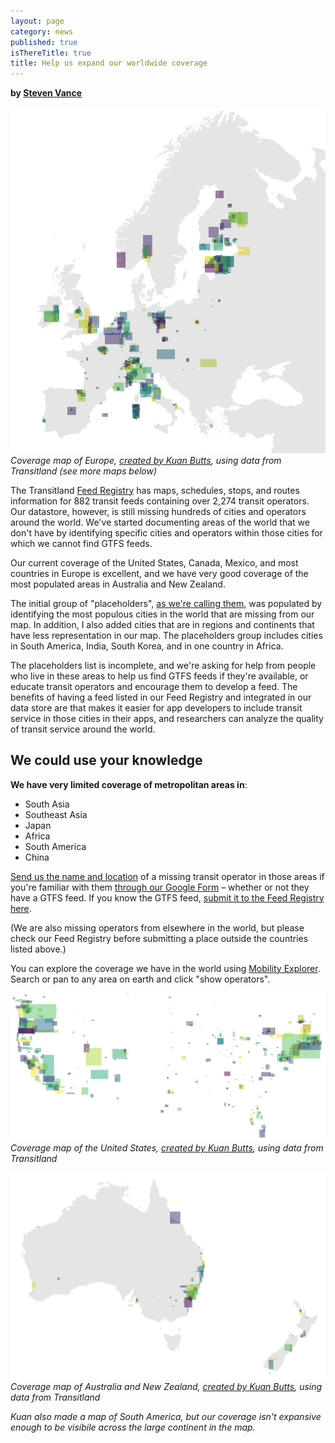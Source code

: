 ```yaml
---
layout: page
category: news
published: true
isThereTitle: true
title: Help us expand our worldwide coverage
---
```


**by [Steven Vance](http://twitter.com/stevevance)**

![Coverage map for Europe, by Kuan Butts](/images/placeholders/europe_coverage_kuan_butts.jpg "Coverage map for Europe, by Kuan Butts")
*Coverage map of Europe, [created by Kuan Butts](https://twitter.com/buttsmeister), using data from Transitland (see more maps below)*

The Transitland [Feed Registry](https://transit.land/feed-registry/) has maps, schedules, stops, and routes information for 882 transit feeds containing over 2,274 transit operators. Our datastore, however, is still missing hundreds of cities and operators around the world. We've started documenting areas of the world that we don't have by identifying specific cities and operators within those cities for which we cannot find GTFS feeds. 

Our current coverage of the United States, Canada, Mexico, and most countries in Europe is excellent, and we have very good coverage of the most populated areas in Australia and New Zealand.

The initial group of "placeholders", [as we're calling them](https://github.com/transitland/transitland/issues/261), was populated by identifying the most populous cities in the world that are missing from our map. In addition, I also added cities that are in regions and continents that have less representation in our map. The placeholders group includes cities in South America, India, South Korea, and in one country in Africa. 

The placeholders list is incomplete, and we're asking for help from people who live in these areas to help us find GTFS feeds if they're available, or educate transit operators and encourage them to develop a feed. The benefits of having a feed listed in our Feed Registry and integrated in our data store are that makes it easier for app developers to include transit service in those cities in their apps, and researchers can analyze the quality of transit service around the world. 

## We could use your knowledge

**We have very limited coverage of metropolitan areas in**:

- South Asia
- Southeast Asia
- Japan
- Africa
- South America
- China

[Send us the name and location](https://docs.google.com/forms/d/e/1FAIpQLSfMMVmGnfrlwpbZViW16bvQ99Sb1y1bRuNqKtUk_7ZEFfon1w/viewform) of a missing transit operator in those areas if you're familiar with them [through our Google Form](https://docs.google.com/forms/d/e/1FAIpQLSfMMVmGnfrlwpbZViW16bvQ99Sb1y1bRuNqKtUk_7ZEFfon1w/viewform) – whether or not they have a GTFS feed. If you know the GTFS feed, [submit it to the Feed Registry here](https://transit.land/feed-registry/feeds/new).

(We are also missing operators from elsewhere in the world, but please check our Feed Registry before submitting a place outside the countries listed above.)

You can explore the coverage we have in the world using [Mobility Explorer](https://mapzen.com/mobility/explorer/). Search or pan to any area on earth and click "show operators".

![Coverage map for the United States, by Kuan Butts](/images/placeholders/united_states_coverage_map_kuan_butts.jpg "Coverage map for the United States, by Kuan Butts")
*Coverage map of the United States, [created by Kuan Butts](https://twitter.com/buttsmeister/status/913445125396639744), using data from Transitland*

![Coverage map for Australia and New Zealand, by Kuan Butts](/images/placeholders/australia_nz_coverage_kuan_butts.jpg "Coverage map for Australia and New Zealand, by Kuan Butts")
*Coverage map of Australia and New Zealand, [created by Kuan Butts](https://twitter.com/buttsmeister), using data from Transitland*

*Kuan also made a map of South America, but our coverage isn't expansive enough to be visibile across the large continent in the map.*